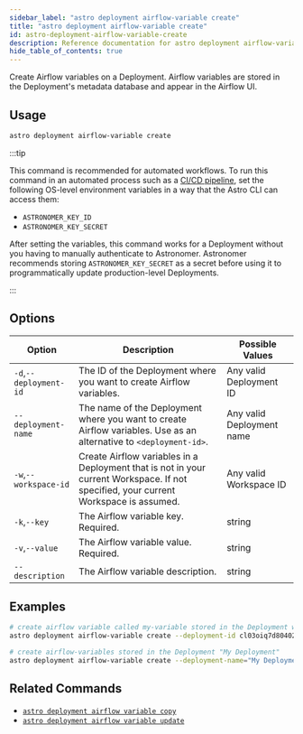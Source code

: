 ```yaml
---
sidebar_label: "astro deployment airflow-variable create"
title: "astro deployment airflow-variable create"
id: astro-deployment-airflow-variable-create
description: Reference documentation for astro deployment airflow-variable create.
hide_table_of_contents: true
---
```


Create Airflow variables on a Deployment. Airflow variables are stored in the Deployment's metadata database and appear in the Airflow UI.  

## Usage

```bash
astro deployment airflow-variable create
```

:::tip

This command is recommended for automated workflows. To run this command in an automated process such as a [CI/CD pipeline](set-up-ci-cd.md), set the following OS-level environment variables in a way that the Astro CLI can access them:

- `ASTRONOMER_KEY_ID`
- `ASTRONOMER_KEY_SECRET`

After setting the variables, this command works for a Deployment without you having to manually authenticate to Astronomer. Astronomer recommends storing `ASTRONOMER_KEY_SECRET` as a secret before using it to programmatically update production-level Deployments.

:::

## Options

| Option                         | Description                                                                            | Possible Values                                                                |
| ------------------------------ | -------------------------------------------------------------------------------------- | ------------------------------------------------------------------------------ |
| `-d`,`--deployment-id`           |    The ID of the Deployment where you want to create Airflow variables.                                                | Any valid Deployment ID |
| `--deployment-name` | The name of the Deployment where you want to create Airflow variables. Use as an alternative to `<deployment-id>`. | Any valid Deployment name                                            |
| `-w`,`--workspace-id`          | Create Airflow variables in a Deployment that is not in your current Workspace. If not specified, your current Workspace is assumed.          | Any valid Workspace ID                                                         |
| `-k`,`--key`          | The Airflow variable key. Required.          | string                                                         |
| `-v`,`--value`          | The Airflow variable value. Required.           | string                                                         |
| `--description`          | The Airflow variable description.          | string                                                         |

## Examples

```bash
# create airflow variable called my-variable stored in the Deployment with an ID of cl03oiq7d80402nwn7fsl3dmv
astro deployment airflow-variable create --deployment-id cl03oiq7d80402nwn7fsl3dmv --key my-variable ---value VAR

# create airflow-variables stored in the Deployment "My Deployment"
astro deployment airflow-variable create --deployment-name="My Deployment" --key my-variable --value VAR
```

## Related Commands

- [`astro deployment airflow variable copy`](cli/astro-deployment-airflow-variable-copy.md)
- [`astro deployment airflow variable update`](cli/astro-deployment-airflow-variable-update.md)
